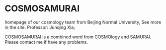 # COSMOSAMURAI
homepage of our cosmology team from Beijing Normal University, See more in the site.
Professor: Junqing Xia;

COSMOSAMURAI is a combined word from COSMOlogy and SAMURAI. 
Please contact me if have any problems.
